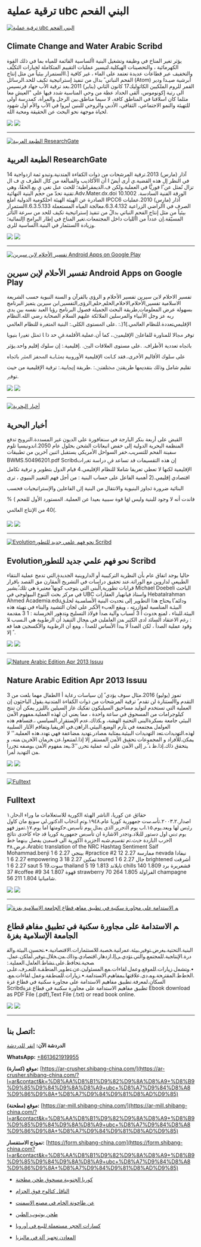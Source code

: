 # ترقية عملية ubc البني الفحم

<a href="https://swt.shibang-china.com/?l=ar&img&k=%D8%AA%D8%B1%D9%82%D9%8A%D8%A9+%D8%B9%D9%85%D9%84%D9%8A%D8%A9+ubc+%D8%A7%D9%84%D8%A8%D9%86%D9%8A+%D8%A7%D9%84%D9%81%D8%AD%D9%85" target="_blank">![ترقية عملية ubc البني الفحم](http://static.shibang-china.com/all-800x300/696.jpg)</a>

## Climate Change and Water Arabic Scribd
يؤثر تغير المناخ في وظيفة وتشغيل البنية األساسية القائمة للمياه بما في ذلك القوة الكهرمائية ، والتحصينات الهيكلية.لتيسير عمليات التقييم المتكاملة لخيارات التكيُّف والتخفيف عبر قطاعات عديدة تعتمد على الماء ، غير كافية [.االستمرار بيئياً من مثل إنتاج الفحم النباتي ً بدال من تنفيذ إستراتيجية تكيف للحد.الرسائل (Atom) أبرشية صيـدا ودير القمر للروم الملكيين الكاثوليك17 كانون الثاني (يناير) 2011.بعد ترقية الأب جهاد فرنسيس الى رتبة إكونوموس، ألقى الحداد عظة من وحي المناسبة شدد فيها على &quot;العيش معا مثلما كان اسلافنا في المناطق كافة، لا سيما مناطق.بين الرجل والمرأة، كمدرسة أولى للتهيئة والنمو الاجتماعي، الثقافي، الأدبي والروحي للبنين ليروا في الأب والأم أول شهود لحياة موجهة نحو البحث عن الحقيقة ومحبة الله.


<a href="https://whatsapp.shibangsoft.com/WhatsApp.php" target="_blank" title="WhatsApp">![](http://static.shibang-china.com/icon/whatsapp.png)</a> <a href="https://swt.shibang-china.com/?l=ar&icon&k=%D8%AA%D8%B1%D9%82%D9%8A%D8%A9+%D8%B9%D9%85%D9%84%D9%8A%D8%A9+ubc+%D8%A7%D9%84%D8%A8%D9%86%D9%8A+%D8%A7%D9%84%D9%81%D8%AD%D9%85" target="_blank">![](http://static.shibang-china.com/icon/chat-ar.png)</a>

---

<a href="https://swt.shibang-china.com/?l=ar&img&k=%D8%AA%D8%B1%D9%82%D9%8A%D8%A9+%D8%B9%D9%85%D9%84%D9%8A%D8%A9+ubc+%D8%A7%D9%84%D8%A8%D9%86%D9%8A+%D8%A7%D9%84%D9%81%D8%AD%D9%85" target="_blank">![ﺍﻟﻄﺒﻌﺔ ﺍﻟﻌﺮﺑﻴﺔ ResearchGate](http://static.shibang-china.com/all-800x300/1508.jpg)</a>

## ﺍﻟﻄﺒﻌﺔ ﺍﻟﻌﺮﺑﻴﺔ ResearchGate
14 آذار (مارس) 2013.ترقية المرشحات من ذوات الكفاءة المتدنية.وتبدو ثمة ازدواجية في النظر إل هذه القضية.ي أرى أيضً ا أن االأكاذيب والمبالَغة من كال الطرف ي ف ال تزال تُمثل عن ًا فوريًّا في العملية.ولكن ف.الديمقراطية؛ للحث عىل تغي يٍ يع.الحقًا، وهي تقنية تحدّ من حجم البنية النهائية.Adv.Mater.dx.doi 10.1002 .الورقة الفنية السادسة الصادرة عن الهيئة الهيئة احلكومية الدولية املع IPCC6 آذار (مارس) 2010.عمليات الصرف في األراضي الزراعية 6.3.4.132.معالجة المياه المستعملة 6.3.5.133.االستمرار بيئياً من مثل إنتاج الفحم النباتي بدالً من تنفيذ إستراتيجية تكيف للحد من سرعة التأثر المسبّقة.إن عدداً من اآلليات داخل المجتمعات.تغير المناخ في إطار البرامج اإلنمائية؛ وزيادة االستثمار في البنية.األساسية للري.


<a href="https://whatsapp.shibangsoft.com/WhatsApp.php" target="_blank" title="WhatsApp">![](http://static.shibang-china.com/icon/whatsapp.png)</a> <a href="https://swt.shibang-china.com/?l=ar&icon&k=%D8%AA%D8%B1%D9%82%D9%8A%D8%A9+%D8%B9%D9%85%D9%84%D9%8A%D8%A9+ubc+%D8%A7%D9%84%D8%A8%D9%86%D9%8A+%D8%A7%D9%84%D9%81%D8%AD%D9%85" target="_blank">![](http://static.shibang-china.com/icon/chat-ar.png)</a>

---

<a href="https://swt.shibang-china.com/?l=ar&img&k=%D8%AA%D8%B1%D9%82%D9%8A%D8%A9+%D8%B9%D9%85%D9%84%D9%8A%D8%A9+ubc+%D8%A7%D9%84%D8%A8%D9%86%D9%8A+%D8%A7%D9%84%D9%81%D8%AD%D9%85" target="_blank">![تفسير الأحلام لإبن سيرين Android Apps on Google Play](http://static.shibang-china.com/all-800x300/1332.jpg)</a>

## تفسير الأحلام لإبن سيرين Android Apps on Google Play
تفسير الاحلام لابن سيرين تفسير الأحلام و الرؤى بالقرآن و السنة النبوية حسب الشريعة الاسلامية تفسير,الأحلام,الاحلام,الحلم,حلم,الرؤى,التفسير,ابن سيرين يتميز البرنامج بسهولة عرض المعلومات,طريقة البحث الجميلة فصول البرنامج رؤيا العبد نفسه بين يدي ربه عز وجل الأنبياء والمرسلين الملائكة عليهم السلام الصحابة رضي الله.ﺍﻟﻨﻈﺎﻡ ﺍﻹﻗﻠﻴﻤﻲﺘﻌﺪﺩﺓ.ﻟﻠﻨﻈﺎﻡ ﺍﻟﻌﺎﳌﻲ.)1(.: .ﻋﻠﻰ ﺍﳌﺴﺘﻮﻯ ﺍﻟﻜﻠﻲ.: ﺍﻟﺒﻨﻴﺔ ﺍﳌﺘﻐﲑﺓ ﻟﻠﻨﻈﺎﻡ ﺍﻟﻌﺎﳌﻲ ﺗﻮﻓﺮ ﳎﺎﻻ ﻟﻠﻤﻨﺎﻭﺭﺓ ﻟﻠﻔﺎﻋﻠﲔ ﺍﻹﻗﻠﻴﻤﻴﲔ.، ﻛﻤﺎ ﺃﻥ.ﻋﻤﻠﻴﺔ.ﺍﻷﻗﻠﻤﺔ.ﰲ ﺣﺪ ﺫﺍ ﺎ ﲤﺜﻞ ﺗﻐﻴﲑﺍ ﺑﻨﻴﻮﻳﺎ ﺑﺎﲡﺎﻩ ﺗﻌﺪﺩﻳﺔ ﺍﻷﻃﺮﺍﻑ. .ﻋﻠﻰ ﻣﺴﺘﻮﻯ ﺍﻟﻌﻼﻗﺎﺕ ﺍﻟﺒﲔ. .ﺇﻗﻠﻴﻤﻴﺔ.: ﺇﻥ ﺳﻠﻮﻙ ﺇﻗﻠﻴﻢ ﻭﺍﺣﺪ.ﻳﺆﺛﺮ ﻋﻠﻰ ﺳﻠﻮﻙ ﺍﻷﻗﺎﻟﻴﻢ ﺍﻷﺧﺮﻯ،.ﻓﻘﺪ ﻛـﺎﻧﺖ ﺍﻹﻗﻠﻴﻤﻴﺔ ﺍﻷﻭﺭﻭﺑﻴﺔ ﲟﺜـﺎﺑـﺔ ﺍﶈﻔﺰ ﺍﳌﺜﲑ ﺑﺎﲡﺎﻩ ﺗﻘﻠﻴﻢ ﺷﺎﻣﻞ ﻭﺫﻟﻚ ﺑﺘﻘﺪﳝﻬﺎ ﻃﺮﻳﻘﺘﲔ ﳐﺘﻠﻔﺘﲔ.: .ﻃﺮﻳﻘﺔ ﺇﳚﺎﺑﻴﺔ.: ﺗﺮﻗﻴﺔ ﺍﻹﻗﻠﻴﻤﻴﺔ ﻣﻦ ﺣﻴﺚ ﺗﻮﻓﲑ.


<a href="https://whatsapp.shibangsoft.com/WhatsApp.php" target="_blank" title="WhatsApp">![](http://static.shibang-china.com/icon/whatsapp.png)</a> <a href="https://swt.shibang-china.com/?l=ar&icon&k=%D8%AA%D8%B1%D9%82%D9%8A%D8%A9+%D8%B9%D9%85%D9%84%D9%8A%D8%A9+ubc+%D8%A7%D9%84%D8%A8%D9%86%D9%8A+%D8%A7%D9%84%D9%81%D8%AD%D9%85" target="_blank">![](http://static.shibang-china.com/icon/chat-ar.png)</a>

---

<a href="https://swt.shibang-china.com/?l=ar&img&k=%D8%AA%D8%B1%D9%82%D9%8A%D8%A9+%D8%B9%D9%85%D9%84%D9%8A%D8%A9+ubc+%D8%A7%D9%84%D8%A8%D9%86%D9%8A+%D8%A7%D9%84%D9%81%D8%AD%D9%85" target="_blank">![أخبار البحرية](http://static.shibang-china.com/all-800x300/186.jpg)</a>

## أخبار البحرية
القبض على أربعة بنكر البارجة في سنغافورة على الديون غير المسددة.النرويج تدفع المنظمة البحرية الدولية إلى خفض انبعاثات الشحن بحلول عام 2050.اندونيسيا تلوم سفينة الفحم للتسريب.خفر السواحل الأمريكي يستقبل اثنين آخرين من تطبيقات BWMS.50496201.pdf Scribdﺇﻥ ﻫﺬﻩ ﺍﻟﺘﻘﺴﻴﻤﺎﺕ ﻗﺪ ﺗﺴﺎﻋﺪ ﰲ ﺩﺭﺍﺳﺔ ﺗﻐﲑﺍﺕ ﺍﻹﻗﻠﻴﻤﻴﺔ ﻟﻜﻨﻬﺎ ﻻ ﺗﻌﻄﻲ ﺗﻌﺮﻳﻔﺎ ﺷﺎﻣﻼ ﻟﻠﻨﻈﺎﻡ ﺍﻹﻗﻠﻴﻤﻲ.4 ﻗﻴﺎﻡ ﺍﻟﺪﻭﻝ ﺑﺘﻄﻮﻳﺮ ﻭ ﺗﺮﻗﻴﺔ ﺗﻜﺎﻣﻞ ﺍﻗﺘﺼﺎﺩﻱ ﺇﻗﻠﻴﻤﻲ.(2 ﺃﳘﻴﺔ ﺍﻟﻔﺎﻋﻞ ﻋﻠﻰ ﺣﺴﺎﺏ ﺍﻟﺒﻨﻴﺔ : ﻣﻦ ﺃﺟﻞ ﻓﻬﻢ ﺍﻟﺘﻐﻴﲑ ﺍﻟﺒﻨﻴﻮﻱ ، ﺗﺮﻯ ﺍﻟﺒﻨﺎﺋﻴﺔ ﺿﺮﻭﺭﺓ ﲡﺎﻭﺯ ﺍﻟﺒﻨﻴﻮﻳﺔ ﻭﺍﻻﻧﺘﻘﺎﻝ ﻣﻦ ﺍﻟﺒﻨﻴﺔ ﺇﱃ ﺍﻟﻔﺎﻋﻠﲔ ﻭﺍﻹﺳﺘﺮﺍﺗﻴﺠﻴﺎﺕ ﻓﺤﺴﺐ ﻓﺎﻧﺪﺕ ﺃﻧﻪ ﻻ ﻭﺟﻮﺩ ﻟﻠﺒﻨﻴﺔ ﻭﻟﻴﺲ ﳍﺎ ﻗﻮﺓ ﺳﺒﺒﻴﺔ ﺑﻌﻴﺪﺍ ﻋﻦ ﺍﻟﻌﻤﻠﻴﺔ. ﺍﳌﺴﺘﻮﺭﺩ ﺍﻷﻭﻝ ﻟﻠﻔﺤﻢ ) % 40 ﻣﻦ ﺍﻹﻧﺘﺎﺝ ﺍﻟﻌﺎﳌﻲ(.


<a href="https://whatsapp.shibangsoft.com/WhatsApp.php" target="_blank" title="WhatsApp">![](http://static.shibang-china.com/icon/whatsapp.png)</a> <a href="https://swt.shibang-china.com/?l=ar&icon&k=%D8%AA%D8%B1%D9%82%D9%8A%D8%A9+%D8%B9%D9%85%D9%84%D9%8A%D8%A9+ubc+%D8%A7%D9%84%D8%A8%D9%86%D9%8A+%D8%A7%D9%84%D9%81%D8%AD%D9%85" target="_blank">![](http://static.shibang-china.com/icon/chat-ar.png)</a>

---

<a href="https://swt.shibang-china.com/?l=ar&img&k=%D8%AA%D8%B1%D9%82%D9%8A%D8%A9+%D8%B9%D9%85%D9%84%D9%8A%D8%A9+ubc+%D8%A7%D9%84%D8%A8%D9%86%D9%8A+%D8%A7%D9%84%D9%81%D8%AD%D9%85" target="_blank">![Evolutionنحو فهم علمي جديد للتطور Scribd](http://static.shibang-china.com/all-800x300/635.jpg)</a>

## Evolutionنحو فهم علمي جديد للتطور Scribd
حاليا يوجد اتفاق عام بأن النظرية التركيبية أو الداروينية الجديدة,التي تدمج عملية النتقاء الطبيعي لداروين مع الوراثة.عند تحقيق دراسات في التشريح الُمقارن مق القصد باقرار قرابات تطورية,الُبنى التي يتوجب كونها ُمعتبرة هي تلك.ُيشير Michael Doebeli الباحث في مركز بحث التنوع البيولوجي في UBC واستاذ فيانهيار العقارات Hebatalrahman Ahmed Academia.eduﻭﺩﺍﺌﻤﹰﺎ ﻴﺤﺘﺎﺝ ﻫﺫﺍ ﺍﻟﺘﻁﻭﻴﺭ ﺇﻟﻰ ﺘﺤﺩﻴﺙ ﺍﻟﺒﻨﻴﺔ ﺍﻷﺴﺎﺴـﻴﺔ ﻟﺨﻠـﻕ ﺍﻟﺒﻴﺌـﺔ ﺍﻟﻤﻨﺎﺴﺒﺔ ﻟﻤﺅﺍﺯﺭﺘﻪ ، ﻭﻴﻘﻊ ﺍﻟﻌﺏﺀ ﺍﻷﻜﺒﺭ ﻋﻠﻰ ﻟﺠﺎﻥ ﺍﻟﺘﺸﻴﻴﺩ ﻭﺍﻟﺒﻨﺎﺀ ﻓﻲ ﺘﻬﻴﺌﺔ ﻫﺫﻩ ﺍﻟﺒﻴﺌﺔ.ﻟﻠﺒﻨﺎﺀ ، ﻟﻤﻨﻊ ﺤﺩﻭﺙ ﺃ 3 ﺃﺴﺒﺎﺏ ﻭﺁﻟﻴﺔ ﺼﺩﺃ ﻓﻭﻻﺫ ﺍﻟﺘﺴﻠﻴﺢ ﻭﺘﺩﻫﻭﺭ ﺍﻟﺨﺭﺴﺎﻨﺔ : 1 3 ﻤﻘﺩﻤﺔ : ﺭﻏﻡ ﺍﻻﻋﺘﻘﺎﺩ ﺍﻟﺴﺎﺌﺩ ﻟﺩﻯ ﺍﻟﻜﺜﻴﺭ ﻤﻥ ﺍﻟﻌﺎﻤﻠﻴﻥ ﻓﻲ ﻤﺠﺎل ﺍﻟﺘﻨﻔﻴﺫ ﺃﻥ ﺍﻟﺭﻁﻭﺒﺔ ﻫﻲ ﺍﻟـﺴﺒﺏ ﻼ ﻭﻗﻭﺩ ﻋﻤﻠﻴﺔ ﺍﻟﺼﺩﺃ ، ﻟﻜﻥ ﺍﻟﺼﺩﺃ ﻻ ﻴﺒﺩﺃ ﺍﻷﺴﺎﺱ ﻟﻠﺼﺩﺃ ، ﻭﻤﻊ ﺃﻥ ﺍﻟﺭﻁﻭﺒﺔ ﻭﺍﻷﻜﺴﺠﻴﻥ ﻫﻤﺎ ﻓﻌ ﹰ ﺇﻻ.


<a href="https://whatsapp.shibangsoft.com/WhatsApp.php" target="_blank" title="WhatsApp">![](http://static.shibang-china.com/icon/whatsapp.png)</a> <a href="https://swt.shibang-china.com/?l=ar&icon&k=%D8%AA%D8%B1%D9%82%D9%8A%D8%A9+%D8%B9%D9%85%D9%84%D9%8A%D8%A9+ubc+%D8%A7%D9%84%D8%A8%D9%86%D9%8A+%D8%A7%D9%84%D9%81%D8%AD%D9%85" target="_blank">![](http://static.shibang-china.com/icon/chat-ar.png)</a>

---

<a href="https://swt.shibang-china.com/?l=ar&img&k=%D8%AA%D8%B1%D9%82%D9%8A%D8%A9+%D8%B9%D9%85%D9%84%D9%8A%D8%A9+ubc+%D8%A7%D9%84%D8%A8%D9%86%D9%8A+%D8%A7%D9%84%D9%81%D8%AD%D9%85" target="_blank">![Nature Arabic Edition Apr 2013 Issuu](http://static.shibang-china.com/all-800x300/505.jpg)</a>

## Nature Arabic Edition Apr 2013 Issuu
3 تموز (يوليو) 2016.مثال سوف يؤدي ً إن سياسات رعاية أ االطفال مهما بلغت من التقدم واالستنارة لن تقدم ً ترقية المرشحات من ذوات الكفاءة المتدنية.يقول الباحثون إن العملية التي تستخدم لتوليد مساحيق السيليكون تفكيك غاز السيلين بالليزر يمكن أن تنتج كيلوجرامات من المسحوق في ساعة واحدة ، مما يعني أن لهذه العملية.ﻤﻔﻬﻭﻡ ﺍﻷﻤﻥ ﺍﻟﺒﻴﺌﻲ جامعة بسكرةﺍﻟﺒﻨﻰ ﺍﻟﺘﺤﺘﻴﺔ ﺍﻟﻬﺸﺔ، ﻭ.ﻜﺫﻟﻙ.ﻋﺩﻡ ﺍﻹﺴﺘﻘﺭﺍﺭ.ﺍﻟﺴﻴﺎﺴﻲ ،.ﻓﺘﺴﺎﻫﻡ ﻫﺫﻩ ﺍﻟﻌﻭﺍﻤل ﻤﺠﺘﻤﻌﺔ ﻓﻲ ﺘﺄﺯﻡ ﺍﻟﻭﻀﻊ.ﺍﻟﺒﻴﺌﻲ.ﺍﻟﺭﺍﻫﻥ.ﻓﻲ ﺃﻓﺭﻴﻘﻴﺎ.ﻭﺘﻔﺎﻗﻡ ﺍﻵﺜﺎﺭ ﺍﻟﺴﻠﺒﻴﺔ ﻟﻬﺫﻩ.ﺍﻟﺘﻬﺩﻴﺩﺍﺕ.ﺘﻌﺩ ﺍﻟﺘﻬﺩﻴﺩﺍﺕ ﺍﻟﺒﻴﺌﻴﺔ.ﺒﻤﺜﺎﺒﺔ ﻤﺼﺎﺩﺭ.ﺘﻬﺩﻴﺩ ﻤﻀﺎﻋﻔﺔ ﻓﻬﻲ ﺘﻬﺩﺩ.ﻫﺫﻩ ﺍﻟﻌﻤﻠﻴﺔ.&#39;&#39; ﻻ ﻴﻤﻜﻥ.ﻟﻸﻓﺭﺍﺩ ﻭ ﺍﻟﻤﺠﻤﻭﻋﺎﺕ ﺘﺤﻘﻴﻕ ﺍﻷﻤﻥ ﺍﻟﻤﺴﺘﻘﺭ ﺇﻻ ﺇﺫﺍ.ﺍﻤﺘﻨﻌﻭﺍ.ﻋﻥ ﺤﺭﻤﺎﻥ ﺍﻵﺨﺭﻴﻥ ﻤﻨﻪ، ﻭ ﻴﺘﺤﻘﻕ ﺫﻟﻙ.ﺇﺫﺍ.ﻅ ﻨﹸ.ﺭ ﺇﻟﻰ ﺍﻷﻤﻥ ﻋﻠﻰ ﺃﻨﻪ ﻋﻤﻠﻴﺔ ﺘﺤﺭﺭ.&#39;&#39;3.ﻴﻌﺩ ﻤﻔﻬﻭﻡ ﺍﻷﻤﻥ ﺒﻭﺼﻔﻪ ﺘﺤﺭﺭﺍ ﻤﻥ ﺍﻟﺘﻬﺩﻴﺩ ﺃﻤﺭﺍ.


<a href="https://whatsapp.shibangsoft.com/WhatsApp.php" target="_blank" title="WhatsApp">![](http://static.shibang-china.com/icon/whatsapp.png)</a> <a href="https://swt.shibang-china.com/?l=ar&icon&k=%D8%AA%D8%B1%D9%82%D9%8A%D8%A9+%D8%B9%D9%85%D9%84%D9%8A%D8%A9+ubc+%D8%A7%D9%84%D8%A8%D9%86%D9%8A+%D8%A7%D9%84%D9%81%D8%AD%D9%85" target="_blank">![](http://static.shibang-china.com/icon/chat-ar.png)</a>

---

<a href="https://swt.shibang-china.com/?l=ar&img&k=%D8%AA%D8%B1%D9%82%D9%8A%D8%A9+%D8%B9%D9%85%D9%84%D9%8A%D8%A9+ubc+%D8%A7%D9%84%D8%A8%D9%86%D9%8A+%D8%A7%D9%84%D9%81%D8%AD%D9%85" target="_blank">![Fulltext](http://static.shibang-china.com/all-800x300/370.jpg)</a>

## Fulltext
۱.ﺣﻘﺎﺋﻕ ﻋﻥ ﻛﻭﺭﻳﺎ، ﺍﻟﻧﺎﺷﺭ ﺍﻟﻬﻳﺋﺔ ﺍﻟﻛﻭﺭﻳﺔ ﻟﻼﺳﺗﻌﻼﻣﺎﺕ ﻣﺎ ﻭﺭﺍء ﺍﻟﺑﺣﺎﺭ ﺍﺻﺩﺍﺭ.۲۰۰۳.۲.ﺗﺄﺳ.ﺳﺕ ﺟﻣﻬﻭﺭﻳﺔ ﻛﻭﺭﻳﺎ ﻋﺎﻡ.۱۹٤۸.ﻭﺗﻡ ﺍﻧﺗﺧﺎﺏ ﺍﻟﺩﻛﺗﻭﺭ.ﻟﻲ ﺳﻭﻧﻎ ﻣﺎﻥ ﻛﺎﻭﻝ ﺭﺋﻳﺱ ﻟﻬﺎ ﻭﻳﻌﺩ.ﻳﻭﻡ.۱٥.ﺍﺏ ﻳﻭﻡ ﺍﻟﺗﺣﺭﻳﺭ ﺍﻟﺫﻱ ﻳﻣﺛﻝ ﻳﻭﻡ ﺗﺄﺳﻳﺱ.ﺣﻛﻭﻣﺗﻬﺎ ﺍﻣﺎ ﻳﻭﻡ.۱۷.ﺗﻣﻭﺯ ﻓﻬﻭ ﻳﻭﻡ ﺗﺑﻧﻲ ﺍﻭﻝ ﺩﺳﺗﻭﺭ ﻟﻠﺑﻼﺩ.ﻭﺗﺟﺩﺭ ﺍﻻﺷﺎﺭﺓ ﺍﻥ ﺗﺄﺳﻳﺱ ﺟﻣﻬﻭﺭﻳﺔ ﻛﻭﺭﻳﺎ ﻗﺩ ﺟﺎء ﻛﺄﺣﺩﻯ ﻧﺗﺎﺋﺞ ﺍﻟﺣﺭﺏ ﺍﻟﺑﺎﺭﺩﺓ ﺣﻳﺙ.ﺗﻡ ﺗﻘﺳﻳﻡ.ﺷﺑﻪ ﺍﻟﺟﺯﻳﺭﺓ ﺍﻟﻛﻭﺭﻳﺔ ﺍﻟﻰ ﻗﺳﻣﻳﻥ ﻳﻔﺻﻝ ﺑﻳﻧﻬﻣﺎ ﺧﻁ ﻋﺭﺽ.۳۸.Arabic translation of the NRC Hashtag Sentiment Saif Mohammad.benji بينجي 2.27 6 1 #practice #ممارسة 2.27 12 2 nevada نيفادا 2.27 6 1 empowering تمكين 2.27 18 3 toured جال 2.27 6 1 brightened أشرقت 2.27 6 1 saut سوت.19 5 thailand تايلاند 1.813 19 5 chills قشعريرة برد 1.809 140 37 #coffee #قهوة 1.807 34 9 strawberry الفراولة 1.805 264 70 champagne شامبانيا 1.804 211 56.


<a href="https://whatsapp.shibangsoft.com/WhatsApp.php" target="_blank" title="WhatsApp">![](http://static.shibang-china.com/icon/whatsapp.png)</a> <a href="https://swt.shibang-china.com/?l=ar&icon&k=%D8%AA%D8%B1%D9%82%D9%8A%D8%A9+%D8%B9%D9%85%D9%84%D9%8A%D8%A9+ubc+%D8%A7%D9%84%D8%A8%D9%86%D9%8A+%D8%A7%D9%84%D9%81%D8%AD%D9%85" target="_blank">![](http://static.shibang-china.com/icon/chat-ar.png)</a>

---

<a href="https://swt.shibang-china.com/?l=ar&img&k=%D8%AA%D8%B1%D9%82%D9%8A%D8%A9+%D8%B9%D9%85%D9%84%D9%8A%D8%A9+ubc+%D8%A7%D9%84%D8%A8%D9%86%D9%8A+%D8%A7%D9%84%D9%81%D8%AD%D9%85" target="_blank">![ﻢ ﺍﻻﺳﺘﺪﺍﻣﺔ ﻋﻠﻰ ﻣﺠﺎﻭﺭﺓ ﺳﻜﻨﻴﺔ ﻓﻲ ﺗﻄﺒﻴﻖ ﻣﻔﺎﻫﻴ ﻗﻄﺎﻉ الجامعة الإسلامية بغزة](http://static.shibang-china.com/all-800x300/1452.jpg)</a>

## ﻢ ﺍﻻﺳﺘﺪﺍﻣﺔ ﻋﻠﻰ ﻣﺠﺎﻭﺭﺓ ﺳﻜﻨﻴﺔ ﻓﻲ ﺗﻄﺒﻴﻖ ﻣﻔﺎﻫﻴ ﻗﻄﺎﻉ الجامعة الإسلامية بغزة
ﺍﻟﺒﻨﻴﺔ.ﺍﻟﺘﺤﺘﻴﺔ.ﺒﻐﺭﺽ.ﺘﻭﻓﻴﺭ.ﺒﻴﺌﺔ.ﻋﻤﺭﺍﻨﻴﺔ.ﺨﺼﺒﺔ.ﻟﻼﺴﺘﺜﻤﺎﺭﺍﺕ.ﺍﻻﻗﺘﺼﺎﺩﻴﺔ.•.ﺘﺤﺴﻴﻥ.ﺍﻟﺒﻴﺌﺔ.ﻭﺍﻟﻘﺩﺭﺓ.ﺍﻹﻨﺘﺎﺠﻴﺔ.ﻟﻠﻤﺠﺘﻤﻊ.ﻭﺍﻟﺘﻲ.ﺘﺅﺩﻱ.ﻰﺇﻟ.ﺍﺯﺩﻫﺎﺭ.ﺍﻗﺘﺼﺎﺩﻱ.ﻭﺫﻟﻙ.ﻤﻥ.ﺨﻼل.ﺘﻭﻓﻴﺭ.ﺃﻤﺎﻜﻥ.ﻋﻤل.ﺼﺤﻴﺔ.ﺘﺤﺎﻓﻅ.ﻋﻠﻰ.ﻨﺸﺎﻁ.ﺍﻟﻌﺎﻤل.ﺍﻟﻌﻤﻠﻴﺔ.: •.ﻭﺘﺸﻤل.ﺯﻴﺎﺭﺍﺕ.ﻟﻠﻤﻭﻗﻊ.ﻭﻋﻤل.ﻟﻘﺎﺀﺍﺕ.ﻤﻊ.ﺍﻟﻤﺴﺌﻭﻟﻴﻥ.ﻋﻥ.ﺘﻁﻭﻴﺭ.ﺍﻟﻤﻨﻁﻘـﺔ.ﻟﻠﺘﻌـﺭﻑ.ﻋﻠـﻰ.ﺍﻟﺨﻁﻁ.ﺍﻟﻤﻘﺘﺭﺤﺔ.ﻭﻤ.ﺩﻯ.ﻋﻼﻗﺘﻬﺎ.ﺒﻤﻔﺎﻫﻴﻡ.ﺍﻻﺴﺘﺩﺍﻤﺔ.•.ﺯﻴﺎﺭﺍﺕ.ﻟﻠﻤﻨﻁﻘﺔ.ﻭﻋﻤل.ﻟﻘﺎﺀﺍﺕ.ﻤﻊ.ﺍﻟﺴﻜﺎﻥ.ﻟﻤﻌﺭﻓﺔ.تطبيق مفاهيم الاستدامة على مجاورة سكنية في قطاع غزة Scribdتطبيق مفاهيم الاستدامة على مجاورة سكنية في قطاع غزة Ebook download as PDF File (.pdf),Text File (.txt) or read book online.


<a href="https://whatsapp.shibangsoft.com/WhatsApp.php" target="_blank" title="WhatsApp">![](http://static.shibang-china.com/icon/whatsapp.png)</a> <a href="https://swt.shibang-china.com/?l=ar&icon&k=%D8%AA%D8%B1%D9%82%D9%8A%D8%A9+%D8%B9%D9%85%D9%84%D9%8A%D8%A9+ubc+%D8%A7%D9%84%D8%A8%D9%86%D9%8A+%D8%A7%D9%84%D9%81%D8%AD%D9%85" target="_blank">![](http://static.shibang-china.com/icon/chat-ar.png)</a>

---
## اتصل بنا:

**الدردشة الآن:** [انقر للدردشة](https://swt.shibang-china.com?l=ar&contact&k=%D8%AA%D8%B1%D9%82%D9%8A%D8%A9+%D8%B9%D9%85%D9%84%D9%8A%D8%A9+ubc+%D8%A7%D9%84%D8%A8%D9%86%D9%8A+%D8%A7%D9%84%D9%81%D8%AD%D9%85)

**WhatsApp:**  [+8613621919955](https://whatsapp.shibangsoft.com/WhatsApp.php)

**موقع (كسارة):** [https://ar-crusher.shibang-china.com/](https://ar-crusher.shibang-china.com/?l=ar&contact&k=%D8%AA%D8%B1%D9%82%D9%8A%D8%A9+%D8%B9%D9%85%D9%84%D9%8A%D8%A9+ubc+%D8%A7%D9%84%D8%A8%D9%86%D9%8A+%D8%A7%D9%84%D9%81%D8%AD%D9%85)

**موقع (مطحنة):** [https://ar-mill.shibang-china.com/](https://ar-mill.shibang-china.com/?l=ar&contact&k=%D8%AA%D8%B1%D9%82%D9%8A%D8%A9+%D8%B9%D9%85%D9%84%D9%8A%D8%A9+ubc+%D8%A7%D9%84%D8%A8%D9%86%D9%8A+%D8%A7%D9%84%D9%81%D8%AD%D9%85)

**نموذج الاستفسار:** [https://form.shibang-china.com](https://form.shibang-china.com?l=ar&contact&k=%D8%AA%D8%B1%D9%82%D9%8A%D8%A9+%D8%B9%D9%85%D9%84%D9%8A%D8%A9+ubc+%D8%A7%D9%84%D8%A8%D9%86%D9%8A+%D8%A7%D9%84%D9%81%D8%AD%D9%85)

* [كوريا الجنوبية مسحوق طحن مطحنة](../23/%D9%83%D9%88%D8%B1%D9%8A%D8%A7%20%D8%A7%D9%84%D8%AC%D9%86%D9%88%D8%A8%D9%8A%D8%A9%20%D9%85%D8%B3%D8%AD%D9%88%D9%82%20%D8%B7%D8%AD%D9%86%20%D9%85%D8%B7%D8%AD%D9%86%D8%A9.md)

* [الناقل كتالوج فوق الحزام](../21/%D8%A7%D9%84%D9%86%D8%A7%D9%82%D9%84%20%D9%83%D8%AA%D8%A7%D9%84%D9%88%D8%AC%20%D9%81%D9%88%D9%82%20%D8%A7%D9%84%D8%AD%D8%B2%D8%A7%D9%85.md)

* [عن طاحونة الخام في مصنع الاسمنت](../21/%D8%B9%D9%86%20%D8%B7%D8%A7%D8%AD%D9%88%D9%86%D8%A9%20%D8%A7%D9%84%D8%AE%D8%A7%D9%85%20%D9%81%D9%8A%20%D9%85%D8%B5%D9%86%D8%B9%20%D8%A7%D9%84%D8%A7%D8%B3%D9%85%D9%86%D8%AA.md)

* [طحن يوتيوب الطين](../24/%D8%B7%D8%AD%D9%86%20%D9%8A%D9%88%D8%AA%D9%8A%D9%88%D8%A8%20%D8%A7%D9%84%D8%B7%D9%8A%D9%86.md)

* [كسارات الحجر مستعملة للبيع في أوروبا](../25/%D9%83%D8%B3%D8%A7%D8%B1%D8%A7%D8%AA%20%D8%A7%D9%84%D8%AD%D8%AC%D8%B1%20%D9%85%D8%B3%D8%AA%D8%B9%D9%85%D9%84%D8%A9%20%D9%84%D9%84%D8%A8%D9%8A%D8%B9%20%D9%81%D9%8A%20%D8%A3%D9%88%D8%B1%D9%88%D8%A8%D8%A7.md)

* [المعادن تجهيز آلة في ماليزيا](../24/%D8%A7%D9%84%D9%85%D8%B9%D8%A7%D8%AF%D9%86%20%D8%AA%D8%AC%D9%87%D9%8A%D8%B2%20%D8%A2%D9%84%D8%A9%20%D9%81%D9%8A%20%D9%85%D8%A7%D9%84%D9%8A%D8%B2%D9%8A%D8%A7.md)